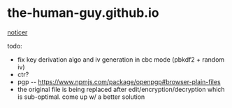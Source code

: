 # the-human-guy.github.io

[noticer](the-human-guy.github.io/noticer)

todo:
- fix key derivation algo and iv generation in cbc mode (pbkdf2 + random iv)
- ctr?
- pgp -- https://www.npmjs.com/package/openpgp#browser-plain-files
- the original file is being replaced after edit/encryption/decryption which is sub-optimal. come up w/ a better solution
